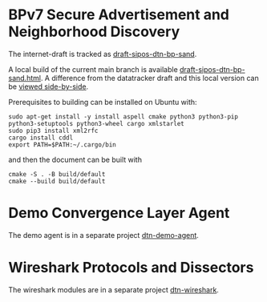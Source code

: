 # BPv7 Secure Advertisement and Neighborhood Discovery

The internet-draft is tracked as [draft-sipos-dtn-bp-sand](https://datatracker.ietf.org/doc/draft-sipos-dtn-bp-sand/).

A local build of the current main branch is available [draft-sipos-dtn-bp-sand.html](https://briansipos.github.io/dtn-neighbor-msg/draft-sipos-dtn-bp-sand.html).
A difference from the datatracker draft and this local version can be [viewed side-by-side](https://author-tools.ietf.org/diff?doc_1=draft-sipos-dtn-bp-sand&url_2=https://briansipos.github.io/dtn-neighbor-msg/draft-sipos-dtn-bp-sand.txt&raw=1).

Prerequisites to building can be installed on Ubuntu with:
```
sudo apt-get install -y install aspell cmake python3 python3-pip python3-setuptools python3-wheel cargo xmlstarlet
sudo pip3 install xml2rfc
cargo install cddl
export PATH=$PATH:~/.cargo/bin
```
and then the document can be built with
```
cmake -S . -B build/default
cmake --build build/default
```

# Demo Convergence Layer Agent

The demo agent is in a separate project [dtn-demo-agent](https://github.com/BSipos-RKF/dtn-demo-agent).

# Wireshark Protocols and Dissectors

The wireshark modules are in a separate project [dtn-wireshark](https://github.com/BSipos-RKF/dtn-wireshark).
